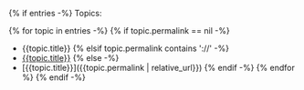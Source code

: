 {% if entries -%}
Topics:

{% for topic in entries -%}
{% if topic.permalink == nil -%}
  - {{topic.title}}
{% elsif topic.permalink contains '://' -%}
  - [{{topic.title}}<i class="fas fa-external-link-alt"></i>]({{topic.permalink}})
{% else -%}
  - [{{topic.title}}]({{topic.permalink | relative_url}})
{% endif -%}
{% endfor %}
{% endif -%}
